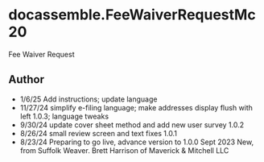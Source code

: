 # docassemble.FeeWaiverRequestMc20

Fee Waiver Request

## Author
* 1/6/25    Add instructions; update language
* 11/27/24  simplify e-filing language; make addresses display flush with left 1.0.3; language tweaks
* 9/30/24   update cover sheet method and add new user survey 1.0.2
* 8/26/24   small review screen and text fixes 1.0.1
* 8/23/24   Preparing to go live, advance version to 1.0.0
Sept 2023   New, from Suffolk Weaver. Brett Harrison of Maverick & Mitchell LLC

